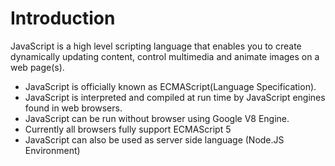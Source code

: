 # Introduction

JavaScript is a high level scripting language that enables you to create dynamically updating content, control multimedia and animate images on a web page(s). 
  * JavaScript is officially known as ECMAScript(Language Specification). 
  * JavaScript is interpreted and compiled at run time by JavaScript engines found in web browsers. 
  * JavaScript can be run without browser using Google V8 Engine. 
  * Currently all browsers fully support ECMAScript 5  
  * JavaScript can also be used as server side language (Node.JS Environment) 
  


